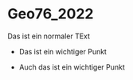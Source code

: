 # Geo76_2022

Das ist ein normaler TExt
- Das ist ein wichtiger Punkt
* Auch das ist ein wichtiger Punkt 

